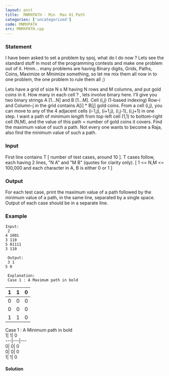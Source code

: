 ```yaml
---
layout: post
title:  MNMXPATH - Min  Max 01 Path
categories: ['uncategorized']
code: MNMXPATH
src: MNMXPATH.cpp
---
```


### **Statement**

I have been asked to set a problem by spoj, what do I do now ? Lets see the
standard stuff in most of the programming contests and make one problem out of
it. Hmm... many problems are having Binary digits, Grids, Paths, Coins,
Maximize or Minimize something, so let me mix them all now in to one problem,
the one problem to rule them all ;)  
  
Lets have a grid of size N x M having N rows and M columns, and put
gold coins in it. How many in each cell ? , lets involve binary here. I'll
give you two binary strings A [1...N] and B [1...M]. Cell (i,j)
(1-based indexing) Row-i and Column-j in the grid contains A[i] * B[j] gold
coins. From a cell (i,j), you can move to any of the 4 adjacent cells (i-1,j),
(i+1,j), (i,j-1), (i,j+1) in one step. I want a path of _minimum length_ from
top-left cell (1,1) to bottom-right cell (N,M), and the value of this path =
number of gold coins it covers. Find the maximum value of such a path. Not
every one wants to become a Raja, also find the minimum value of such a path.

### Input

First line contains T [ number of test cases, around 10 ]. T cases follow,
each having 2 lines, "N A" and "M B" (quotes for clarity only). [ 1 <= N,M <=
100,000 and each character in A, B is either 0 or 1 ]

### Output

For each test case, print the maximum value of a path followed by the minimum
value of a path, in the same line, separated by a single space. Output of each
case should be in a separate line.

### Example

    
    
    Input:  
     2  
    4 1001  
    3 110  
    5 01111  
    3 110  
      
     Output:  
     3 1  
    5 0  
      
     Explanation:  
     Case 1 : A Maximum path in bold  
    

1|  1|  0  
---|---|---  
0|  0|  0  
0|  0|  0  
1|  1|  0  
  
Case 1 : A Minimum path in bold  
1|  1| 0  
---|---|---  
0|  0|  0  
0|  0|  0  
1| 1|  0  
  



#### **Solution**



